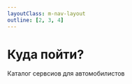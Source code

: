 ```yaml
---
layoutClass: m-nav-layout
outline: [2, 3, 4]
---
```


<script setup>
import { NAV_DATA } from './data'
</script>

# Куда пойти?
Каталог сервсиов для автомобилистов

<MNavLinks v-for="{title, items} in NAV_DATA" :title="title" :items="items"/>


 









 
